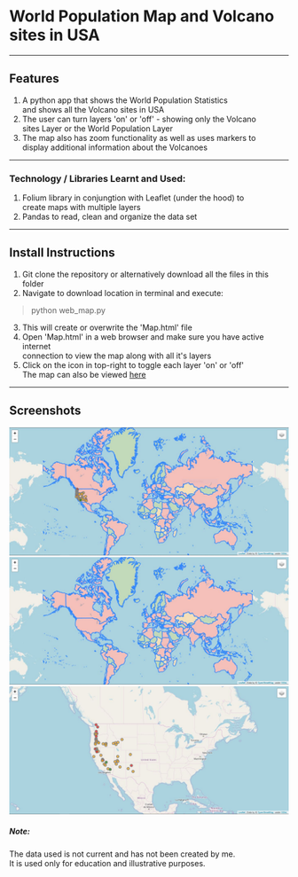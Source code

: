 # World Population Map and Volcano sites in USA

---

## Features

1. A python app that shows the World Population Statistics  
and shows all the Volcano sites in USA
2. The user can turn layers 'on' or 'off' - showing only the Volcano  
sites Layer or the World Population Layer
3. The map also has zoom functionality as well as uses markers to  
display additional information about the Volcanoes

---

### Technology / Libraries Learnt and Used:
1. Folium library in conjungtion with Leaflet (under the hood) to  
create maps with multiple layers
2. Pandas to read, clean and organize the data set

---

## Install Instructions

1. Git clone the repository or alternatively download all the files in this folder
2. Navigate to download location in terminal and execute:
> python web_map.py
3. This will create or overwrite the 'Map.html' file
4. Open 'Map.html' in a web browser and make sure you have active internet  
connection to view the map along with all it's layers
5. Click on the icon in top-right to toggle each layer 'on' or 'off'  
The map can also be viewed [here](http://python-folium-map.epizy.com/)

---

## Screenshots

![alt text](https://github.com/karanshah229/Python-Projects/blob/master/2._World_Population_and_Volcano_Map/screenshots/Both_layers.JPG "Web Map - All Layers")  
![alt text](https://github.com/karanshah229/Python-Projects/blob/master/2._World_Population_and_Volcano_Map/screenshots/Population_layer.JPG "Web Map - All Layers")  
![alt text](https://github.com/karanshah229/Python-Projects/blob/master/2._World_Population_and_Volcano_Map/screenshots/Volcano_layer.JPG "Web Map - All Layers")  

##### Note:
The data used is not current and has not been created by me.  
It is used only for education and illustrative purposes.
